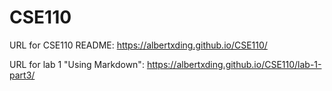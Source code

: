# CSE110

URL for CSE110 README: https://albertxding.github.io/CSE110/

URL for lab 1 "Using Markdown": https://albertxding.github.io/CSE110/lab-1-part3/
